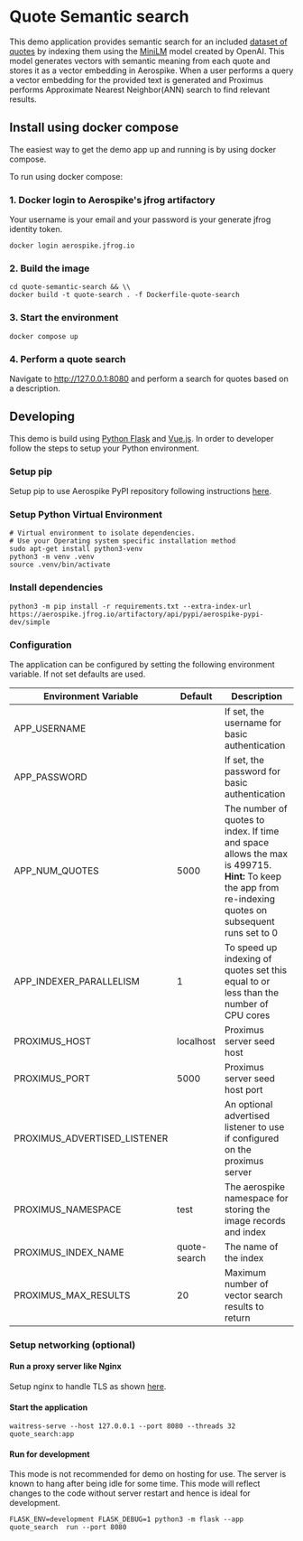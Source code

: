 # Quote Semantic search
This demo application provides semantic search for an included [dataset of quotes](https://archive.org/details/quotes_20230625)
by indexing them using the [MiniLM](https://huggingface.co/sentence-transformers/all-MiniLM-L6-v2)
model created by OpenAI. This model generates vectors with semantic meaning 
from each quote and stores it as a vector embedding in Aerospike. When a user
performs a query a vector embedding for the provided text is generated and
Proximus performs Approximate Nearest Neighbor(ANN) search to find relevant results.

## Install using docker compose

The easiest way to get the demo app up and running is by using docker compose.

To run using docker compose:

### 1. Docker login to Aerospike's jfrog artifactory
Your username is your email and your password is your generate jfrog identity token.

```
docker login aerospike.jfrog.io 
```

### 2. Build the image 
```
cd quote-semantic-search && \\
docker build -t quote-search . -f Dockerfile-quote-search
```

### 3. Start the environment
```
docker compose up
```

### 4. Perform a quote search
Navigate to http://127.0.0.1:8080 and perform a search for quotes based on a description. 

## Developing
This demo is build using [Python Flask](https://flask.palletsprojects.com/en/2.3.x/)
and [Vue.js](https://vuejs.org/). In order to developer follow the steps to 
setup your Python environment.

### Setup pip
Setup pip to use Aerospike PyPI repository following instructions [here](https://github.com/citrusleaf/aerospike-proximus-client-python/tree/main#using-the-client-from-your-application-using-pip).

### Setup Python Virtual Environment

```shell
# Virtual environment to isolate dependencies.
# Use your Operating system specific installation method
sudo apt-get install python3-venv
python3 -m venv .venv
source .venv/bin/activate
```

### Install dependencies

```shell
python3 -m pip install -r requirements.txt --extra-index-url https://aerospike.jfrog.io/artifactory/api/pypi/aerospike-pypi-dev/simple 
```

### Configuration

The application can be configured by setting the following environment variable.
If not set defaults are used.

| Environment Variable        | Default            | Description                                                     |
|-----------------------------|--------------------|-----------------------------------------------------------------|
| APP_USERNAME          |                    | If set, the username for basic authentication                   |
| APP_PASSWORD          |                    | If set, the password for basic authentication                   |
| APP_NUM_QUOTES                  | 5000               | The number of quotes to index. If time and space allows the max is 499715. **Hint:** To keep the app from re-indexing quotes on subsequent runs set to 0               |
| APP_INDEXER_PARALLELISM                  | 1               | To speed up indexing of quotes set this equal to or less than the number of CPU cores               |
| PROXIMUS_HOST               | localhost          | Proximus server seed host                                       |
| PROXIMUS_PORT               | 5000               | Proximus server seed host port                                  |
| PROXIMUS_ADVERTISED_LISTENER|                    | An optional advertised listener to use if configured on the proximus server                              |
| PROXIMUS_NAMESPACE          | test               | The aerospike namespace for storing the image records and index |
| PROXIMUS_INDEX_NAME         | quote-search       | The name of the  index                                          |
| PROXIMUS_MAX_RESULTS        | 20                 | Maximum number of vector search results to return               |

### Setup networking (optional)

#### Run a proxy server like Nginx

Setup nginx to handle TLS as
shown [here](https://dev.to/thetrebelcc/how-to-run-a-flask-app-over-https-using-waitress-and-nginx-2020-235c).

#### Start the application

```shell
waitress-serve --host 127.0.0.1 --port 8080 --threads 32 quote_search:app
```


#### Run for development

This mode is not recommended for demo on hosting for use. The server is known to
hang after being
idle for some time. This mode will reflect changes to the code without server
restart and hence is ideal for development.

```shell
FLASK_ENV=development FLASK_DEBUG=1 python3 -m flask --app quote_search  run --port 8080
```